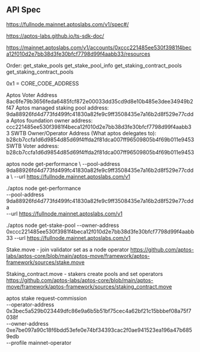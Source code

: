 ## API Spec

https://fullnode.mainnet.aptoslabs.com/v1/spec#/

https://aptos-labs.github.io/ts-sdk-doc/

https://mainnet.aptoslabs.com/v1/accounts/0xccc221485ee530f3981f4beca12f010d2e7bb38d3fe30bfcf7798d99f4aabb33/resources

Order:
get_stake_pools
get_stake_pool_info
get_staking_contract_pools
get_staking_contract_pools

0x1 = CORE_CODE_ADDRESS

Aptos Voter Address 8ac6fe79b3656feda6485fcf872e00033dd35cd9d8e10b485e3dee34949b2f47
Aptos managed staking pool address: 9da88926fd4d773fd499fc41830a82fe9c9ff3508435e7a16b2d8f529e77cdda
Aptos foundation owner address: ccc221485ee530f3981f4beca12f010d2e7bb38d3fe30bfcf7798d99f4aabb33
SWTB Owner/Operator Address (What aptos delegates to): b28cb7ccfa1d6d9854d85d69f4ffda2f81dca007ff96509805b4f69b011e9453
SWTB Voter address: b28cb7ccfa1d6d9854d85d69f4ffda2f81dca007ff96509805b4f69b011e9453

aptos node get-performance \ --pool-address 9da88926fd4d773fd499fc41830a82fe9c9ff3508435e7a16b2d8f529e77cdda \ --url https://fullnode.mainnet.aptoslabs.com/v1

./aptos node get-performance \
--pool-address 9da88926fd4d773fd499fc41830a82fe9c9ff3508435e7a16b2d8f529e77cdda \
--url https://fullnode.mainnet.aptoslabs.com/v1

./aptos node get-stake-pool --owner-address 0xccc221485ee530f3981f4beca12f010d2e7bb38d3fe30bfcf7798d99f4aabb33 --url https://fullnode.mainnet.aptoslabs.com/v1

Stake.move - join validator set as a node operator
https://github.com/aptos-labs/aptos-core/blob/main/aptos-move/framework/aptos-framework/sources/stake.move

Staking_contract.move - stakers create pools and set operators
https://github.com/aptos-labs/aptos-core/blob/main/aptos-move/framework/aptos-framework/sources/staking_contract.move


aptos stake request-commission \
  --operator-address 0x3bec5a529b023449dfc86e9a6b5b51bf75cec4a62bf21c15bbbef08a75f7038f \
  --owner-address 0xe7be097a90c18f6bdd53efe0e74bf34393cac2f0ae941523ea196a47b6859edb \
  --profile mainnet-operator